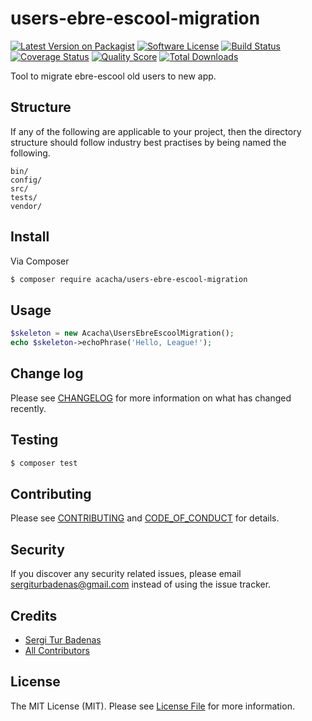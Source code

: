 # users-ebre-escool-migration

[![Latest Version on Packagist][ico-version]][link-packagist]
[![Software License][ico-license]](LICENSE.md)
[![Build Status][ico-travis]][link-travis]
[![Coverage Status][ico-scrutinizer]][link-scrutinizer]
[![Quality Score][ico-code-quality]][link-code-quality]
[![Total Downloads][ico-downloads]][link-downloads]

Tool to migrate ebre-escool old users to new app.

## Structure

If any of the following are applicable to your project, then the directory structure should follow industry best practises by being named the following.

```
bin/        
config/
src/
tests/
vendor/
```


## Install

Via Composer

``` bash
$ composer require acacha/users-ebre-escool-migration
```

## Usage

``` php
$skeleton = new Acacha\UsersEbreEscoolMigration();
echo $skeleton->echoPhrase('Hello, League!');
```

## Change log

Please see [CHANGELOG](CHANGELOG.md) for more information on what has changed recently.

## Testing

``` bash
$ composer test
```

## Contributing

Please see [CONTRIBUTING](CONTRIBUTING.md) and [CODE_OF_CONDUCT](CODE_OF_CONDUCT.md) for details.

## Security

If you discover any security related issues, please email sergiturbadenas@gmail.com instead of using the issue tracker.

## Credits

- [Sergi Tur Badenas][link-author]
- [All Contributors][link-contributors]

## License

The MIT License (MIT). Please see [License File](LICENSE.md) for more information.

[ico-version]: https://img.shields.io/packagist/v/acacha/users-ebre-escool-migration.svg?style=flat-square
[ico-license]: https://img.shields.io/badge/license-MIT-brightgreen.svg?style=flat-square
[ico-travis]: https://img.shields.io/travis/acacha/users-ebre-escool-migration/master.svg?style=flat-square
[ico-scrutinizer]: https://img.shields.io/scrutinizer/coverage/g/acacha/users-ebre-escool-migration.svg?style=flat-square
[ico-code-quality]: https://img.shields.io/scrutinizer/g/acacha/users-ebre-escool-migration.svg?style=flat-square
[ico-downloads]: https://img.shields.io/packagist/dt/acacha/users-ebre-escool-migration.svg?style=flat-square

[link-packagist]: https://packagist.org/packages/acacha/users-ebre-escool-migration
[link-travis]: https://travis-ci.org/acacha/users-ebre-escool-migration
[link-scrutinizer]: https://scrutinizer-ci.com/g/acacha/users-ebre-escool-migration/code-structure
[link-code-quality]: https://scrutinizer-ci.com/g/acacha/users-ebre-escool-migration
[link-downloads]: https://packagist.org/packages/acacha/users-ebre-escool-migration
[link-author]: https://github.com/acacha
[link-contributors]: ../../contributors
